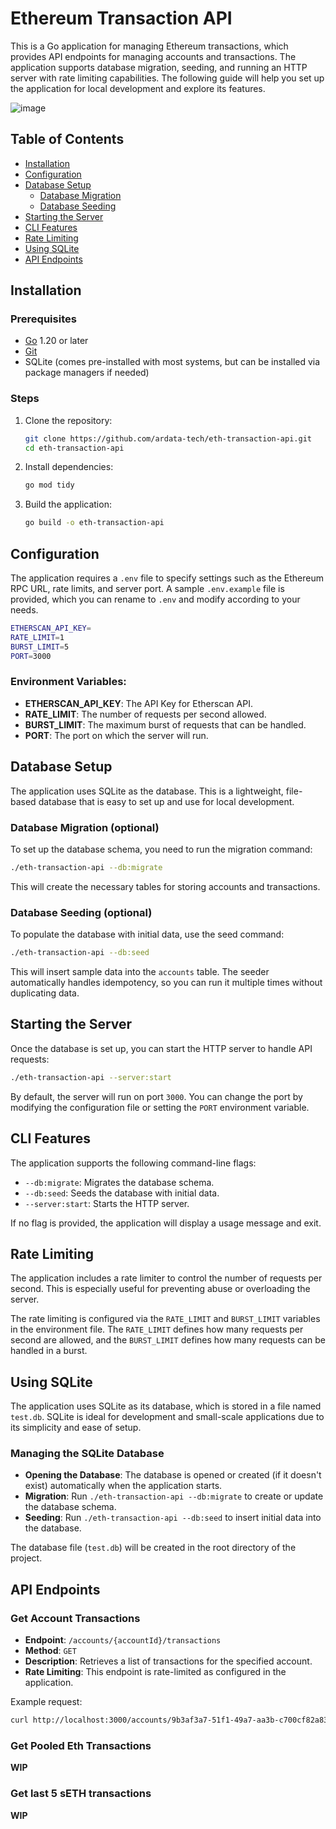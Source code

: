 
# Ethereum Transaction API

This is a Go application for managing Ethereum transactions, which provides API endpoints for managing accounts and transactions. The application supports database migration, seeding, and running an HTTP server with rate limiting capabilities. The following guide will help you set up the application for local development and explore its features.

![image](https://github.com/user-attachments/assets/eb3eab13-4019-4345-ad0e-0d68ec0a891a)


## Table of Contents
- [Installation](#installation)
- [Configuration](#configuration)
- [Database Setup](#database-setup)
  - [Database Migration](#database-migration)
  - [Database Seeding](#database-seeding)
- [Starting the Server](#starting-the-server)
- [CLI Features](#cli-features)
- [Rate Limiting](#rate-limiting)
- [Using SQLite](#using-sqlite)
- [API Endpoints](#api-endpoints)

## Installation

### Prerequisites
- [Go](https://golang.org/dl/) 1.20 or later
- [Git](https://git-scm.com/)
- SQLite (comes pre-installed with most systems, but can be installed via package managers if needed)

### Steps
1. Clone the repository:
   ```bash
   git clone https://github.com/ardata-tech/eth-transaction-api.git
   cd eth-transaction-api
   ```

2. Install dependencies:
   ```bash
   go mod tidy
   ```

3. Build the application:
   ```bash
   go build -o eth-transaction-api
   ```

## Configuration

The application requires a `.env` file to specify settings such as the Ethereum RPC URL, rate limits, and server port. A sample `.env.example` file is provided, which you can rename to `.env` and modify according to your needs.

```bash
ETHERSCAN_API_KEY=
RATE_LIMIT=1
BURST_LIMIT=5
PORT=3000
```
### Environment Variables:
- **ETHERSCAN_API_KEY**: The API Key for Etherscan API.
- **RATE_LIMIT**: The number of requests per second allowed.
- **BURST_LIMIT**: The maximum burst of requests that can be handled.
- **PORT**: The port on which the server will run.

## Database Setup

The application uses SQLite as the database. This is a lightweight, file-based database that is easy to set up and use for local development.

### Database Migration (optional)

To set up the database schema, you need to run the migration command:

```bash
./eth-transaction-api --db:migrate
```

This will create the necessary tables for storing accounts and transactions.

### Database Seeding (optional)

To populate the database with initial data, use the seed command:

```bash
./eth-transaction-api --db:seed
```

This will insert sample data into the `accounts` table. The seeder automatically handles idempotency, so you can run it multiple times without duplicating data.

## Starting the Server

Once the database is set up, you can start the HTTP server to handle API requests:

```bash
./eth-transaction-api --server:start
```

By default, the server will run on port `3000`. You can change the port by modifying the configuration file or setting the `PORT` environment variable.

## CLI Features

The application supports the following command-line flags:

- `--db:migrate`: Migrates the database schema.
- `--db:seed`: Seeds the database with initial data.
- `--server:start`: Starts the HTTP server.

If no flag is provided, the application will display a usage message and exit.

## Rate Limiting

The application includes a rate limiter to control the number of requests per second. This is especially useful for preventing abuse or overloading the server.

The rate limiting is configured via the `RATE_LIMIT` and `BURST_LIMIT` variables in the environment file. The `RATE_LIMIT` defines how many requests per second are allowed, and the `BURST_LIMIT` defines how many requests can be handled in a burst.

## Using SQLite

The application uses SQLite as its database, which is stored in a file named `test.db`. SQLite is ideal for development and small-scale applications due to its simplicity and ease of setup.

### Managing the SQLite Database

- **Opening the Database**: The database is opened or created (if it doesn't exist) automatically when the application starts.
- **Migration**: Run `./eth-transaction-api --db:migrate` to create or update the database schema.
- **Seeding**: Run `./eth-transaction-api --db:seed` to insert initial data into the database.

The database file (`test.db`) will be created in the root directory of the project.

## API Endpoints

### Get Account Transactions

- **Endpoint**: `/accounts/{accountId}/transactions`
- **Method**: `GET`
- **Description**: Retrieves a list of transactions for the specified account.
- **Rate Limiting**: This endpoint is rate-limited as configured in the application.

Example request:

```bash
curl http://localhost:3000/accounts/9b3af3a7-51f1-49a7-aa3b-c700cf82a835/transactions
```

### Get Pooled Eth Transactions
**WIP**

### Get last 5 sETH transactions
**WIP**

